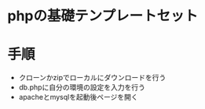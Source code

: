 # phpの基礎テンプレートセット
# 手順
 - クローンかzipでローカルにダウンロードを行う
 - db.phpに自分の環境の設定を入力を行う
 - apacheとmysqlを起動後ページを開く
 
